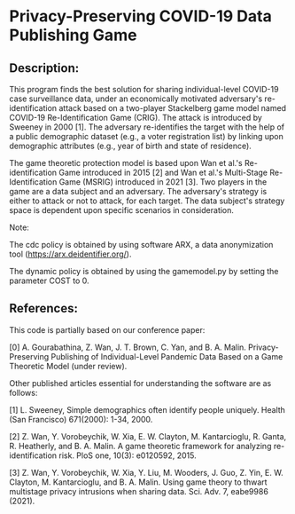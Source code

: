 # Privacy-Preserving COVID-19 Data Publishing Game

## Description:
This program finds the best solution for sharing individual-level COVID-19 case surveillance data, under an economically motivated adversary's re-identification attack based on a two-player Stackelberg game model named COVID-19 Re-Identification Game (CRIG). The attack is introduced by Sweeney in 2000 [1]. The adversary re-identifies the target with the help of a public demographic dataset (e.g., a voter registration list) by linking upon demographic attributes (e.g., year of birth and state of residence).

The game theoretic protection model is based upon Wan et al.'s Re-identification Game introduced in 2015 [2] and Wan et al.'s Multi-Stage Re-Identification Game (MSRIG) introduced in 2021 [3]. Two players in the game are a data subject and an adversary. The adversary's strategy is either to attack or not to attack, for each target. The data subject's strategy space is dependent upon specific scenarios in consideration.

Note:

The cdc policy is obtained by using software ARX, a data anonymization tool (https://arx.deidentifier.org/).

The dynamic policy is obtained by using the gamemodel.py by setting the parameter COST to 0.

## References:

This code is partially based on our conference paper:

[0] A. Gourabathina, Z. Wan, J. T. Brown, C. Yan, and B. A. Malin. Privacy-Preserving Publishing of Individual-Level Pandemic Data Based on a Game Theoretic Model (under review).

Other published articles essential for understanding the software are as follows:

[1] L. Sweeney, Simple demographics often identify people uniquely. Health (San Francisco) 671(2000): 1-34, 2000.

[2] Z. Wan, Y. Vorobeychik, W. Xia, E. W. Clayton, M. Kantarcioglu, R. Ganta, R. Heatherly, and B. A. Malin. A game theoretic framework for analyzing re-identification risk. PloS one, 10(3): e0120592, 2015.

[3] Z. Wan, Y. Vorobeychik, W. Xia, Y. Liu, M. Wooders, J. Guo, Z. Yin, E. W. Clayton, M. Kantarcioglu, and B. A. Malin. Using game theory to thwart multistage privacy intrusions when sharing data. Sci. Adv. 7, eabe9986 (2021).
